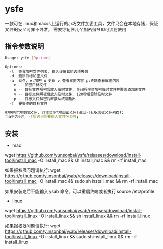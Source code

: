# ysfe

一款可在Linux和macos上运行的小巧文件加密工具，文件只会在本地存储，保证文件的安全可靠不外泄。
需要你记住几个加密指令即可流畅使用

## 指令参数说明
```bash
Usage: ysfe [Options]

Options:
  -l  查看加密文件列表, 输入该值其他选项失效
  -d  删除目标加密文件
  -a  动作, e:加密 u:更新 v:查看解密内容 p:终端查看解密内容
    e -- 加密目标文件
	u -- 目标文件解密后放入临时文件, 关闭程序时加密临时文件并覆盖原加密文件
	v -- 目标文件解密后放入临时文件, 120秒后删除临时文件
	p -- 目标文件解密后直接从终端输出
  -f  要操作的目标文件

a为e时f为原始文件, 其他动作f为加密文件(通过-l获取加密文件列表);
当a不为e时, -f后边只需要输入文件名即可;
```

## 安装
* mac

wget https://github.com/yunsonbai/ysfe/releases/download/install-tool/install_mac -O install_mac && sh install_mac && rm -rf install_mac

如果报权限问题请执行:
wget https://github.com/yunsonbai/ysab/releases/download/install-tool/install_mac -O install_mac && sudo sh install_mac && rm -rf install_mac

如果安装完后不能输入 ysab 命令，可以重启终端或者执行 source /etc/profile

* linux

wget https://github.com/yunsonbai/ysab/releases/download/install-tool/install_linux -O install_linux && sh install_linux && rm -rf install_linux

如果报权限问题请执行:
wget https://github.com/yunsonbai/ysab/releases/download/install-tool/install_linux -O install_linux && sudo sh install_linux && rm -rf install_linux
